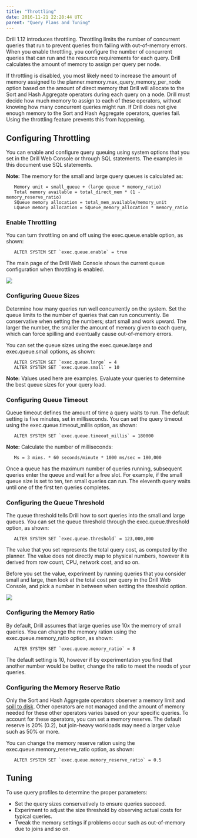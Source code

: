 ```yaml
---
title: "Throttling"
date: 2016-11-21 22:28:44 UTC
parent: "Query Plans and Tuning"
--- 
```


Drill 1.12 introduces throttling. Throttling limits the number of concurrent queries that run to prevent queries from failing with out-of-memory errors. When you enable throttling, you configure the number of concurrent queries that can run and the resource requirements for each query. Drill calculates the amount of memory to assign per query per node.

If throttling is disabled, you most likely need to increase the amount of memory assigned to the planner.memory.max_query_memory_per_node option based on the amount of direct memory that Drill will allocate to the Sort and Hash Aggregate operators during each query on a node. Drill must decide how much memory to assign to each of these operators, without knowing how many concurrent queries might run. If Drill does not give enough memory to the Sort and Hash Aggregate operators, queries fail. Using the throttling feature prevents this from happening.
   

## Configuring Throttling  

You can enable and configure query queuing using system options that you set in the Drill Web Console or through SQL statements. The examples in this document use SQL statements. 

**Note:** The memory for the small and large query queues is calculated as:  

       Memory unit = small_queue + (large queue * memory_ratio)
       Total memory available = total_direct_mem * (1 - memory_reserve_ratio)
       SQueue memory allocation = total_mem_available/memory_unit
       LQueue memory allocation = SQueue_memory_allocation * memory_ratio  

### Enable Throttling  

You can turn throttling on and off using the exec.queue.enable option, as shown:

       ALTER SYSTEM SET `exec.queue.enable` = true

The main page of the Drill Web Console shows the current queue configuration when throttling is enabled.  

![](https://i.imgur.com/qfzE2pR.png)  

### Configuring Queue Sizes  

Determine how many queries run well concurrently on the system. Set the queue limits to the number of queries that can run concurrently. Be conservative when setting the numbers; start small and work upward. The larger the number, the smaller the amount of memory given to each query, which can force spilling and eventually cause out-of-memory errors. 

You can set the queue sizes using the exec.queue.large and exec.queue.small options, as shown:

       ALTER SYSTEM SET `exec.queue.large` = 4
       ALTER SYSTEM SET `exec.queue.small` = 10

**Note:** Values used here are examples. Evaluate your queries to determine the best queue sizes for your query load.  

### Configuring Queue Timeout  

Queue timeout defines the amount of time a query waits to run. The default setting is five minutes, set in milliseconds. You can set the query timeout using the exec.queue.timeout_millis option, as shown:

       ALTER SYSTEM SET `exec.queue.timeout_millis` = 180000

**Note:** Calculate the number of milliseconds:

       Ms = 3 mins. * 60 seconds/minute * 1000 ms/sec = 180,000

Once a queue has the maximum number of queries running, subsequent queries enter the queue and wait for a free slot. For example, if the small queue size is set to ten, ten small queries can run. The eleventh query waits until one of the first ten queries completes.  

### Configuring the Queue Threshold
The queue threshold tells Drill how to sort queries into the small and large queues. You can set the queue threshold through the exec.queue.threshold option, as shown:

       ALTER SYSTEM SET `exec.queue.threshold` = 123,000,000

The value that you set represents the total query cost, as computed by the planner. The value does not directly map to physical numbers, however it is derived from row count, CPU, network cost, and so on. 

Before you set the value, experiment by running queries that you consider small and large, then look at the total cost per query in the Drill Web Console, and pick a number in between when setting the threshold option.  

![](https://i.imgur.com/5kpdkCy.png)  

### Configuring the Memory Ratio
By default, Drill assumes that large queries use 10x the memory of small queries. You can change the memory ration using the exec.queue.memory_ratio option, as shown:

       ALTER SYSTEM SET `exec.queue.memory_ratio` = 8

The default setting is 10, however if by experimentation you find that another number would be better, change the ratio to meet the needs of your queries.  

### Configuring the Memory Reserve Ratio
Only the Sort and Hash Aggregate operators observer a memory limit and [spill to disk]({{site.baseurl}}/docs/sort-based-and-hash-based-memory-constrained-operators/#spill-to-disk). Other operators are not managed and the amount of memory needed for these other operators varies based on your specific queries. To account for these operators, you can set a memory reserve. 
The default reserve is 20% (0.2), but join-heavy workloads may need a larger value such as 50% or more.

You can change the memory reserve ration using the exec.queue.memory_reserve_ratio option, as shown:

       ALTER SYSTEM SET `exec.queue.memory_reserve_ratio` = 0.5  

## Tuning  

To use query profiles to determine the proper parameters: 

- Set the query sizes conservatively to ensure queries succeed.  
- Experiment to adjust the size threshold by observing actual costs for typical queries.  
- Tweak the memory settings if problems occur such as out-of-memory due to joins and so on.








   



